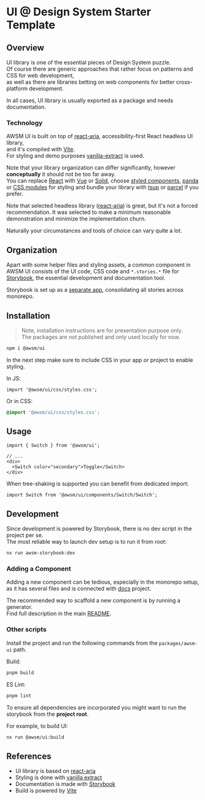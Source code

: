 # UI @ Design System Starter Template


## Overview

UI library is one of the essential pieces of Design System puzzle.  
Of course there are generic approaches that rather focus on patterns and CSS for web development,   
as well as there are libraries betting on web components for better cross-platform development.

In all cases, UI library is usually exported as a package and needs documentation.

### Technology 

AWSM UI is built on top of [react-aria](https://react-spectrum.adobe.com/react-aria/), accessibility-first React headless UI library,  
and it's compiled with [Vite](https://vitejs.dev/).  
For styling and demo purposes [vanilla-extract](https://vanilla-extract.style/) is used. 

Note that your library organization can differ significantly, however **conceptually** it should not be too far away.  
You can replace [React](https://react.dev/) with [Vue](https://vuejs.org/) or [Solid](https://www.solidjs.com/), choose [styled components](https://styled-components.com/), [panda](https://panda-css.com/) or [CSS modules](https://github.com/css-modules/css-modules) for styling and bundle your library with [tsup](https://tsup.egoist.dev/) or [parcel](https://parceljs.org/) if you prefer.

Note that selected headless library ([react-aria](https://react-spectrum.adobe.com/react-aria/)) is great, but it's not a forced recommendation. It was selected to make a minimum reasonable demonstration and minimize the implementation churn.  

Naturally your circumstances and tools of choice can vary quite a lot.


## Organization

Apart with some helper files and styling assets, a common component in AWSM UI consists of the UI code, CSS code and `*.stories.*` file for [Storybook](https://storybook.js.org/), the essential development and documentation tool.

Storybook is set up as a [separate app](/apps/storybook/README.md), consolidating all stories across monorepo. 


## Installation

> Note, installation instructions are for presentation purpose only.  
> The packages are not published and only used locally for now.

```sh
npm i @awsm/ui
```

In the next step make sure to include CSS in your app or project to enable styling.

In JS:

```tsx
import '@awsm/ui/css/styles.css';
```

Or in CSS:
```css
@import '@awsm/ui/css/styles.css';
```


## Usage

```tsx
import { Switch } from '@awsm/ui';

// ...
<div>
  <Switch color="secondary">Toggle</Switch>
</div>
```

When tree-shaking is supported you can benefit from dedicated import:

```tsx
import Switch from '@awsm/ui/components/Switch/Switch';
```


## Development

Since development is powered by Storybook, there is no dev script in the project per se.  
The most reliable way to launch dev setup is to run it from root:

```sh
nx run awsm-storybook:dev
```

### Adding a Component 

Adding a new component can be tedious, especially in the monorepo setup,  
as it has several files and is connected with [docs](/apps/docs/README.md) project.

The recommended way to scaffold a new component is by running a generator.   
Find full description in the main [README](/README.md).

### Other scripts

Install the project and run the following commands from the `packages/awsm-ui` path.

Build:
```sh
pnpm build
```

ES Lint:
```sh
pnpm lint
```

To ensure all dependencies are incorporated you might want to run the storybook from the **project root**.

For example, to build UI:
```sh
nx run @awsm/ui:build
```


## References

- UI library is based on [react-aria](https://react-spectrum.adobe.com/react-aria/)
- Styling is done with [vanilla extract](https://vanilla-extract.style/)
- Documentation is made with [Storybook](https://storybook.js.org/)
- Build is powered by [Vite](https://vitejs.dev/)
